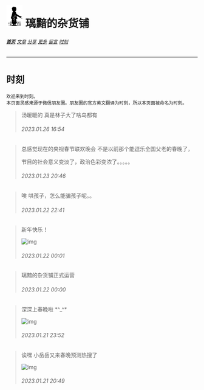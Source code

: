 # [<img src="图标.png" alt="Logo" style="zoom:7%;" />](index.html) 璃黯的杂货铺

###### **[`首页`](index.html)**		[`文章`](文章.html)		[`分享`](分享.html)		[`更多`](更多.html)		[`留言`](留言.html)		[`时刻`](时刻.html)

---

# `时刻`

```
欢迎来到时刻。
本页面灵感来源于微信朋友圈。朋友圈的官方英文翻译为时刻，所以本页面被命名为时刻。
```
> 汤暖暖的 真是林子大了啥鸟都有
>
> ###### 2023.01.26 16:54

> 总感觉现在的央视春节联欢晚会 不是以前那个能逗乐全国父老的春晚了，
>
> 节目的社会意义变淡了，政治色彩变浓了。。。。。
>
> ###### 2023.01.23 20:46

> 唉  哄孩子，怎么能骗孩子呢。。
>
> ###### 2023.01.22 22:41

>新年快乐！
>
>![img](https://dl4.weshineapp.com/gif/20230114/a189422303c21114232b0e919063e0b0.gif?f=micro_6L+H5bm05aW9)
>
>###### 2023.01.22 00:01

> 璃黯的杂货铺正式运营
> 
> ###### 2023.01.22 00:00

> 深深上春晚啦 \*\^_\^\*
>
> ![img](https://dl4.weshineapp.com/gif/20171120/365f66cb0a534994864ba754e734448f.gif?f=micro_5ZGo5rex)
>
> ###### 2023.01.21 23:52

> 诶嘿 小岳岳又来春晚预测热搜了
>
> ![img](https://dl4.weshineapp.com/gif/20160613/831d789380512a8c36015eabe7575133.gif?f=micro_5rKZ6ZuV6KGo5oOF)
>
> ###### 2023.01.21 20:49